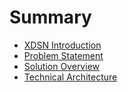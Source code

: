 # Summary

- [XDSN Introduction](docs/01-introduction.md)
- [Problem Statement](docs/02-problem.md)
- [Solution Overview](docs/03-solution.md)
- [Technical Architecture](docs/04-technical-architecture.md)

